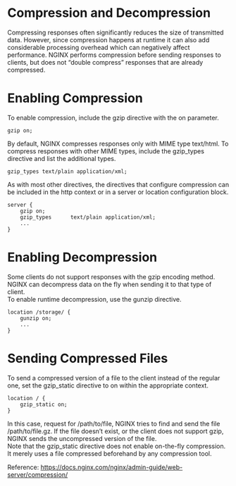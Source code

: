 # Compression and Decompression

Compressing responses often significantly reduces the size of transmitted data. However, since compression happens at runtime it can also add considerable processing overhead which can negatively affect performance. NGINX performs compression before sending responses to clients, but does not “double compress” responses that are already compressed.

# Enabling Compression
To enable compression, include the gzip directive with the on parameter.
```
gzip on;
```

By default, NGINX compresses responses only with MIME type text/html. To compress responses with other MIME types, include the gzip_types directive and list the additional types.
```
gzip_types text/plain application/xml;
```


As with most other directives, the directives that configure compression can be included in the http context or in a server or location configuration block.
```
server {
    gzip on;
    gzip_types      text/plain application/xml;
    ...
}
```

# Enabling Decompression
Some clients do not support responses with the gzip encoding method.<br/>
NGINX can decompress data on the fly when sending it to that type of client.<br/>
To enable runtime decompression, use the gunzip directive.

```
location /storage/ {
    gunzip on;
    ...
}
```

# Sending Compressed Files
To send a compressed version of a file to the client instead of the regular one, set the gzip_static directive to on within the appropriate context.

```
location / {
    gzip_static on;
}
```

In this case, request for /path/to/file, NGINX tries to find and send the file /path/to/file.gz. If the file doesn’t exist, or the client does not support gzip, NGINX sends the uncompressed version of the file.<br/>
Note that the gzip_static directive does not enable on-the-fly compression. It merely uses a file compressed beforehand by any compression tool.

Reference: https://docs.nginx.com/nginx/admin-guide/web-server/compression/


